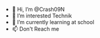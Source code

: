 - 👋 Hi, I’m @Crash09N
- 👀 I’m interested Technik
- 🌱 I’m currently learning at school
- 📫 Don't Reach me

<!---
Crash09N/Crash09N is a ✨ special ✨ repository because its `README.md` (this file) appears on your GitHub profile.
You can click the Preview link to take a look at your changes.
--->
